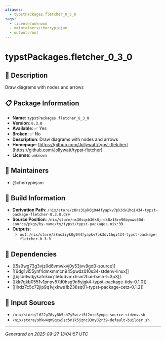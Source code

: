 ```yaml
---
aliases:
  - typstPackages.fletcher_0_3_0
tags:
  - license/unknown
  - maintainers/cherrypiejam
  - outputs/out
---
```


# typstPackages.fletcher_0_3_0

## 📝 Description

Draw diagrams with nodes and arrows

## 📋 Package Information

- **Name**: `typstPackages.fletcher_0_3_0`
- **Version**: `0.3.0`
- **Available**: ✅ Yes
- **Broken**: ✅ No
- **Description**: Draw diagrams with nodes and arrows
- **Homepage**: [https://github.com/Jollywatt/typst-fletcher](https://github.com/Jollywatt/typst-fletcher)
- **License**: `unknown`
## 👥 Maintainers

- @cherrypiejam


## 🔧 Build Information

- **Derivation Path**: `/nix/store/z8ns3iyk0g044fyapkv7pk3dv1hqi434-typst-package-fletcher-0.3.0.drv`
- **Source Position**: `/nix/store/ns30sqxb36k8jrds8z18rv96bpnwc60d-source/pkgs/by-name/ty/typst/typst-packages.nix:39`
- **Outputs**:
  - `out`:  `/nix/store/z8ns3iyk0g044fyapkv7pk3dv1hqi434-typst-package-fletcher-0.3.0`

## 🔗 Dependencies

- [[5s9wg73g3vjz0d6vmwkvj0y53jvv8gd0-source]]
- [[6dg1vi55ynf4dmkmmcn945pwdz010s34-stdenv-linux]]
- [[bjsb6wdjykafnkixq156qdvmxhsm2bai-bash-5.3p3]]
- [[klr7gkb0551v1pnpv57d0hsg9n5yjgk4-typst-package-tidy-0.1.0]]
- [[llrdz7c5c72jip9q1vjxkws1b236sq01-typst-package-cetz-0.1.2]]

## 📁 Input Sources

- `/nix/store/l622p70vy8k5sh7y5wizi5f2mic6ynpg-source-stdenv.sh`
- `/nix/store/shkw4qm9qcw5sc5n1k5jznc83ny02r39-default-builder.sh`

---
*Generated on 2025-09-27 13:04:57 UTC*
